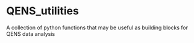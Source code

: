 # QENS_utilities
A collection of python functions that may be useful as building blocks for QENS data analysis
